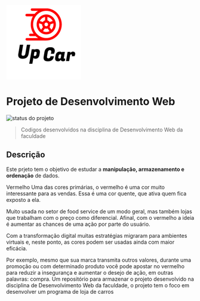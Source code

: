 ![Logo do Projeto](https://raw.githubusercontent.com/hiag0liveira/Up-Car/main/images/logos/logo1.png "Logo Up Car")

# Projeto de Desenvolvimento Web

![status do projeto](https://img.shields.io/badge/STATUS-EM%20DESENVOLVIMENTO-orange)


> Codigos desenvolvidos  na disciplina de Desenvolvimento Web da faculdade
## Descrição
Este prjeto tem o objetivo de estudar a **manipulação, armazenamento e ordenação** de dados.

Vermelho
Uma das cores primárias, o vermelho é uma cor muito interessante para as vendas. Essa é uma cor quente, que ativa quem fica exposto a ela.

Muito usada no setor de food service de um modo geral, mas também lojas que trabalham com o preço como diferencial. Afinal, com o vermelho a ideia é aumentar as chances de uma ação por parte do usuário.

Com a transformação digital muitas estratégias migraram para ambientes virtuais e, neste ponto, as cores podem ser usadas ainda com maior eficácia.

Por exemplo, mesmo que sua marca transmita outros valores, durante uma promoção ou com determinado produto você pode apostar no vermelho para reduzir a insegurança e aumentar o desejo de ação, em outras palavras: compra.
Um repositório para armazenar o projeto desenvolvido na disciplina de Desenvolvimento Web da faculdade, o projeto tem o foco em desenvolver um programa de loja de carros

